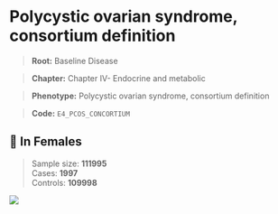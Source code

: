 # Polycystic ovarian syndrome, consortium definition

> **Root:** Baseline Disease  

> **Chapter:** Chapter IV- Endocrine and metabolic  

> **Phenotype:** Polycystic ovarian syndrome, consortium definition  

> **Code:** `E4_PCOS_CONCORTIUM`

## 👩 In Females  
> Sample size: **111995**  
> Cases: **1997**  
> Controls: **109998**
<img src="/Disease/Figures/ALL/Baseline/E4_PCOS_CONCORTIUM.png"/>
<CsvTable src="/public/Disease/Data/ALL/Baseline/LG_E4_PCOS_CONCORTIUM.csv" label="🔍 View full results" />
